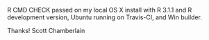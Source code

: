 R CMD CHECK passed on my local OS X install with R 3.1.1 and R development version, Ubuntu running on Travis-CI, and Win builder.

Thanks! Scott Chamberlain
